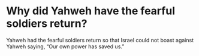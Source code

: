 # Why did Yahweh have the fearful soldiers return?

Yahweh had the fearful soldiers return so that Israel could not boast against Yahweh saying, “Our own power has saved us.”

